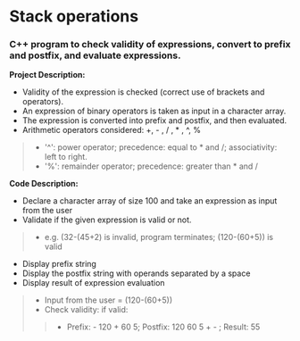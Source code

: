 # Stack operations
### C++ program to check validity of expressions, convert to prefix and postfix, and evaluate expressions.

**Project Description:**
* Validity of the expression is checked (correct use of brackets and operators).
* An expression of binary operators is taken as input in a character array.
* The expression is converted into prefix and postfix, and then evaluated.
* Arithmetic operators considered: +, - , / , * , ^, %
>* '^': power operator; precedence: equal to * and /; associativity: left to right.
>* '%': remainder operator; precedence: greater than * and /

**Code Description:**
* Declare a character array of size 100 and take an expression as input from the user
* Validate if the given expression is valid or not.
>* e.g. (32-(45+2) is invalid, program terminates; (120-(60+5)) is valid
* Display prefix string
* Display the postfix string with operands separated by a space
* Display result of expression evaluation
>* Input from the user = (120-(60+5))
>* Check validity: if valid:
>>* Prefix: - 120 + 60 5;  Postfix: 120 60 5 + - ; Result: 55
